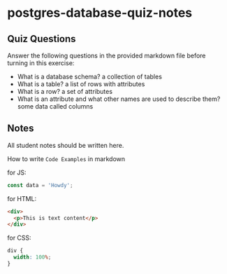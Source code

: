 # postgres-database-quiz-notes

## Quiz Questions

Answer the following questions in the provided markdown file before turning in this exercise:

- What is a database schema?
  a collection of tables
- What is a table?
  a list of rows with attributes
- What is a row?
  a set of attributes
- What is an attribute and what other names are used to describe them?
  some data called columns

## Notes

All student notes should be written here.

How to write `Code Examples` in markdown

for JS:

```javascript
const data = 'Howdy';
```

for HTML:

```html
<div>
  <p>This is text content</p>
</div>
```

for CSS:

```css
div {
  width: 100%;
}
```
